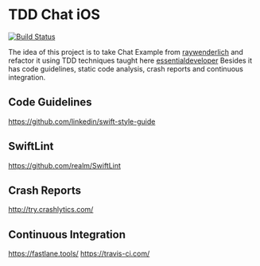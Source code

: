 # TDD Chat iOS

[![Build Status](https://travis-ci.com/matiastripode/tddchat.svg?branch=master)](https://travis-ci.com/matiastripode/tddchat)

The idea of this project is to take Chat Example from [raywenderlich](https://www.raywenderlich.com/157128/real-time-communication-streams-tutorial-ios)
and refactor it using TDD techniques taught here [essentialdeveloper](https://www.essentialdeveloper.com/)
Besides it has code guidelines, static code analysis, crash reports and continuous integration.

## Code Guidelines
https://github.com/linkedin/swift-style-guide

## SwiftLint
https://github.com/realm/SwiftLint

## Crash Reports
http://try.crashlytics.com/

## Continuous Integration 
https://fastlane.tools/
https://travis-ci.com/

